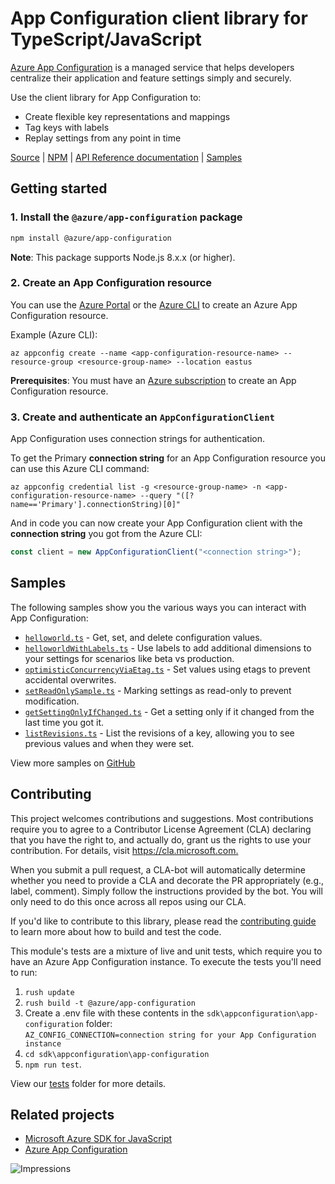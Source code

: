 # App Configuration client library for TypeScript/JavaScript

[Azure App Configuration][appconfig_concepts] is a managed service that helps developers centralize their application and feature settings simply and securely.

Use the client library for App Configuration to:
* Create flexible key representations and mappings
* Tag keys with labels
* Replay settings from any point in time

[Source](https://github.com/Azure/azure-sdk-for-js/blob/master/sdk/appconfiguration/app-configuration/) | [NPM](https://www.npmjs.com/package/@azure/app-configuration) | [API Reference documentation](https://docs.microsoft.com/en-us/azure/azure-app-configuration/)  | [Samples](https://github.com/Azure/azure-sdk-for-js/tree/master/sdk/appconfiguration/app-configuration/samples)

## Getting started

### 1. Install the `@azure/app-configuration` package

```bash
npm install @azure/app-configuration
```

**Note**: This package supports Node.js 8.x.x (or higher).


### 2. Create an App Configuration resource

You can use the [Azure Portal][azure_portal] or the [Azure CLI][azure_cli] to create an Azure App Configuration resource.

Example (Azure CLI):
```
az appconfig create --name <app-configuration-resource-name> --resource-group <resource-group-name> --location eastus
```

**Prerequisites**: You must have an [Azure subscription][azure_sub] to create an App Configuration resource.

### 3. Create and authenticate an `AppConfigurationClient`

App Configuration uses connection strings for authentication. 

To get the Primary **connection string** for an App Configuration resource you can use this Azure CLI command:

```
az appconfig credential list -g <resource-group-name> -n <app-configuration-resource-name> --query "([?name=='Primary'].connectionString)[0]"
```

And in code you can now create your App Configuration client with the **connection string** you got from the Azure CLI:

```typescript
const client = new AppConfigurationClient("<connection string>");
```

## Samples

The following samples show you the various ways you can interact with App Configuration:

* [`helloworld.ts`](https://github.com/Azure/azure-sdk-for-js/tree/master/sdk/appconfiguration/app-configuration/samples/helloworld.ts) - Get, set, and delete configuration values.
* [`helloworldWithLabels.ts`](https://github.com/Azure/azure-sdk-for-js/tree/master/sdk/appconfiguration/app-configuration/samples/helloworldWithLabels.ts) - Use labels to add additional dimensions to your settings for scenarios like beta vs production.
* [`optimisticConcurrencyViaEtag.ts`](https://github.com/Azure/azure-sdk-for-js/tree/master/sdk/appconfiguration/app-configuration/samples/optimisticConcurrencyViaEtag.ts) - Set values using etags to prevent accidental overwrites.
* [`setReadOnlySample.ts`](https://github.com/Azure/azure-sdk-for-js/tree/master/sdk/appconfiguration/app-configuration/samples/setReadOnlySample.ts) - Marking settings as read-only to prevent modification.
* [`getSettingOnlyIfChanged.ts`](https://github.com/Azure/azure-sdk-for-js/tree/master/sdk/appconfiguration/app-configuration/samples/getSettingOnlyIfChanged.ts) - Get a setting only if it changed from the last time you got it.
* [`listRevisions.ts`](https://github.com/Azure/azure-sdk-for-js/tree/master/sdk/appconfiguration/app-configuration/samples/listRevisions.ts) - List the revisions of a key, allowing you to see previous values and when they were set.

View more samples on [GitHub](https://github.com/Azure/azure-sdk-for-js/tree/master/sdk/appconfiguration/app-configuration/samples)

## Contributing

This project welcomes contributions and suggestions. Most contributions require you to agree to a
Contributor License Agreement (CLA) declaring that you have the right to, and actually do, grant us
the rights to use your contribution. For details, visit <https://cla.microsoft.com.>

When you submit a pull request, a CLA-bot will automatically determine whether you need to provide
a CLA and decorate the PR appropriately (e.g., label, comment). Simply follow the instructions
provided by the bot. You will only need to do this once across all repos using our CLA.

If you'd like to contribute to this library, please read the [contributing guide](https://github.com/Azure/azure-sdk-for-js/blob/master/CONTRIBUTING.md) to learn more about how to build and test the code.

This module's tests are a mixture of live and unit tests, which require you to have an Azure App Configuration instance. To execute the tests you'll need to run:
1. `rush update`
2. `rush build -t @azure/app-configuration`
3. Create a .env file with these contents in the `sdk\appconfiguration\app-configuration` folder:  
   `AZ_CONFIG_CONNECTION=connection string for your App Configuration instance`
4. `cd sdk\appconfiguration\app-configuration`
5. `npm run test`.

View our [tests](https://github.com/Azure/azure-sdk-for-js/blob/master/sdk/appconfiguration/app-configuration/test)
folder for more details.

## Related projects

- [Microsoft Azure SDK for JavaScript](https://github.com/Azure/azure-sdk-for-js)
- [Azure App Configuration](https://docs.microsoft.com/en-us/azure/azure-app-configuration/overview)

![Impressions](https://azure-sdk-impressions.azurewebsites.net/api/impressions/azure-sdk-for-js/sdk/appconfiguration/app-config/README.png)

<!-- LINKS -->
[appconfig_docs]: https://docs.microsoft.com/en-us/azure/azure-app-configuration/
[appconfig_rest]: https://github.com/Azure/AppConfiguration#rest-api-reference
[appconfig_concepts]: https://docs.microsoft.com/en-us/azure/azure-app-configuration/overview
[azure_cli]: https://docs.microsoft.com/cli/azure
[azure_sub]: https://azure.microsoft.com/free/
[package]: https://www.npmjs.com/package/@azure/app-configuration
[nodejs]: https://nodejs.org/en/download/
[azure_portal]: https://portal.azure.com

[style-guide-msft]: https://docs.microsoft.com/style-guide/capitalization
[style-guide-cloud]: https://worldready.cloudapp.net/Styleguide/Read?id=2696&topicid=25357
[samples]: https://github.com/Azure-Samples/azure-batch-samples